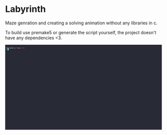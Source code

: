 # Labyrinth

Maze genration and creating a solving animation without any libraries in c.

To build use premake5 or generate the script yourself, the project doesn't have any dependencies <3.

![demo](./demo.gif)
